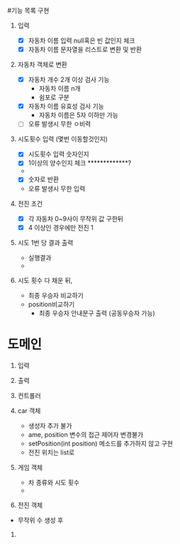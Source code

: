 #기능 목록 구현
1. 입력
   - [x] 자동차 이름 입력 null혹은 빈 값인지 체크
   - [x] 자동차 이름 문자열을 리스트로 변환 및 반환
   
2. 자동차 객체로 변환
    - [x] 자동차 개수 2개 이상 검사 기능
      - 자동차 이름 n개
      - 쉼포로 구분
    - [x] 자동차 이름 유효성 검사 기능 
      - 자동차 이름은 5자 이하만 가능
    - [ ] 오류 발생시 무한 ㅇ비력

3. 시도횟수 입력 (몇번 이동할것인지)
   - [x] 시도횟수 입력 숫자인지
   - [x] 1이상의 양수인지 체크 *************?
   - 
   - [x] 숫자로 반환
   - 오류 발생시 무한 입력

4. 전진 조건
   - [x] 각 자동차 0~9사이 무작위 값 구한뒤
   - [x] 4 이상인 경우에만 전진 1

5. 시도 1번 당 결과 출력
   - 실행결과
   - 
6. 시도 횟수 다 채운 뒤,
   - 최종 우승자 비교하기
   - position비교하기
      - 최종 우승자 안내문구 출력 (공동우승자 가능)


# 도메인
1. 입력
2. 출력
3. 컨트롤러
4. car 객체 
   - 생성자 추가 불가
   - ame, position 변수의 접근 제어자 변경불가
   - setPosition(int position) 메소드를 추가하지 않고 구현
   - 전진 위치는 list로 

5. 게임 객체
   - 차 종류와 시도 횟수 
   - 
6. 전진 객체
- 무작위 수 생성 후
1. 
